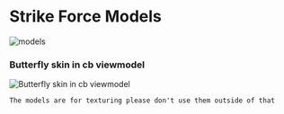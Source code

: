 # Strike Force Models
![models](https://media.discordapp.net/attachments/1035345760985809011/1127676884805763092/image.png)

### Butterfly skin in cb viewmodel
![Butterfly skin in cb viewmodel](https://media.discordapp.net/attachments/1035345760985809011/1132744612428124240/RobloxScreenShot20230723_154204410.png)

```
The models are for texturing please don't use them outside of that
